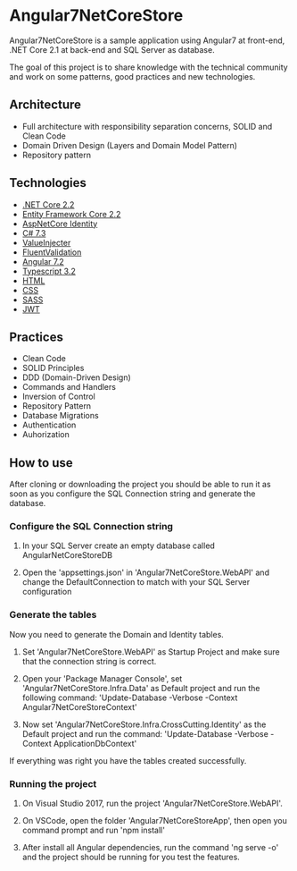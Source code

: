 # Angular7NetCoreStore

Angular7NetCoreStore is a sample application using Angular7 at front-end, .NET Core 2.1 at back-end and SQL Server as database.

The goal of this project is to share knowledge with the technical community and work on some patterns, good practices and new technologies. 

## Architecture

- Full architecture with responsibility separation concerns, SOLID and Clean Code
- Domain Driven Design (Layers and Domain Model Pattern)
- Repository pattern

## Technologies

* [.NET Core 2.2](https://dotnet.microsoft.com/download)
* [Entity Framework Core 2.2](https://docs.microsoft.com/en-us/ef/core)
* [AspNetCore Identity](https://docs.microsoft.com/en-us/aspnet/core/security/authentication/identity?view=aspnetcore-2.2&tabs=visual-studio)
* [C# 7.3](https://docs.microsoft.com/en-us/dotnet/csharp)
* [ValueInjecter](https://github.com/omuleanu/ValueInjecter)
* [FluentValidation](https://fluentvalidation.net/)
* [Angular 7.2](https://angular.io/docs)
* [Typescript 3.2](https://www.typescriptlang.org/docs/home.html)
* [HTML](https://www.w3schools.com/html)
* [CSS](https://www.w3schools.com/css)
* [SASS](https://sass-lang.com)
* [JWT](https://jwt.io)

## Practices

* Clean Code
* SOLID Principles
* DDD (Domain-Driven Design)
* Commands and Handlers
* Inversion of Control
* Repository Pattern
* Database Migrations
* Authentication
* Auhorization

## How to use

After cloning or downloading the project you should be able to run it as soon as you configure the SQL Connection string and generate the database.

### Configure the SQL Connection string

1. In your SQL Server create an empty database called AngularNetCoreStoreDB

2. Open the 'appsettings.json' in 'Angular7NetCoreStore.WebAPI' and change the DefaultConnection to match with your SQL Server configuration

### Generate the tables

Now you need to generate the Domain and Identity tables.

1. Set 'Angular7NetCoreStore.WebAPI' as Startup Project and make sure that the connection string is correct.

2. Open your 'Package Manager Console', set 'Angular7NetCoreStore.Infra.Data' as Default project and run the following command:
'Update-Database -Verbose -Context Angular7NetCoreStoreContext'

3. Now set 'Angular7NetCoreStore.Infra.CrossCutting.Identity' as the Default project and run the command:
'Update-Database -Verbose -Context ApplicationDbContext'

If everything was right you have the tables created successfully.

### Running the project

1. On Visual Studio 2017, run the project 'Angular7NetCoreStore.WebAPI'.

2. On VSCode, open the folder 'Angular7NetCoreStoreApp', then open you command prompt and run 'npm install'

3. After install all Angular dependencies, run the command 'ng serve -o' and the project should be running for you test the features.
